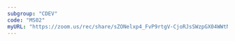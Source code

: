 ```yaml
---
subgroup: "CDEV"
code: "MS02"
myURL: "https://zoom.us/rec/share/sZONelxp4_FvP9rtgV-CjoRJsSWzpGX04WWtNmxnc6EpNzSRqgm0BwTpI7djx68C.l15SUcTP3cByqfs4?startTime=1623695346000"
---
```

